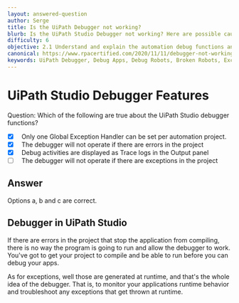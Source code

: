 ```yaml
---
layout: answered-question
author: Serge
title: Is the UiPath Debugger not working?
blurb: Is the UiPath Studio Debugger not working? Here are possible causes, and more importantly, a possible solution.
difficulty: 6
objective: 2.1 Understand and explain the automation debug functions and usage such as breakpoints
canonical: https://www.rpacertified.com/2020/11/11/debugger-not-working-uipath.html
keywords: UiPath Debugger, Debug Apps, Debug Robots, Broken Robots, Exceptions, try catch, Debug activity
---
```


<h1>UiPath Studio Debugger Features</h1>
Question: Which of the following are true about the UiPath Studio debugger functions? 

- [x] &nbsp;  Only one Global Exception Handler can be set per automation project.
- [x] &nbsp;  The debugger will not operate if there are errors in the project
- [x] &nbsp;  Debug activities are displayed as Trace logs in the Output panel
- [ ] &nbsp;  The debugger will not operate if there are exceptions in the project

## Answer

Options a, b and c are correct.

## Debugger in UiPath Studio

If there are errors in the project that stop the application from compiling, there is no way the program is going to run and allow the debugger to work. You've got to get your project to compile and be able to run before you can debug your apps.

As for exceptions, well those are generated at runtime, and that's the whole idea of the debugger. That is, to monitor your applications runtime behavior and troubleshoot any exceptions that get thrown at runtime.



